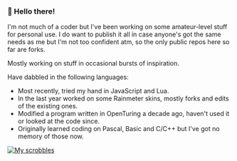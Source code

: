 ### 👋 Hello there!

I'm not much of a coder but I've been working on some amateur-level stuff for personal use. I do want to publish it all in case anyone's got the same needs as me but I'm not too confident atm, so the only public repos here so far are forks.

Mostly working on stuff in occasional bursts of inspiration.

Have dabbled in the following languages:
- Most recently, tried my hand in JavaScript and Lua.
- In the last year worked on some Rainmeter skins, mostly forks and edits of the existing ones.
- Modified a program written in OpenTuring a decade ago, haven't used it or looked at the code since.
- Originally learned coding on Pascal, Basic and C/C++ but I've got no memory of those now.

[![My scrobbles](https://lastfm-recently-played.vercel.app/api?user=undead_wanderer)](https://www.last.fm/user/undead_wanderer)

<!--
**undeadwanderer/undeadwanderer** is a ✨ _special_ ✨ repository because its `README.md` (this file) appears on your GitHub profile.

Here are some ideas to get you started:

- 🔭 I’m currently working on ...
- 🌱 I’m currently learning ...
- 👯 I’m looking to collaborate on ...
- 🤔 I’m looking for help with ...
- 💬 Ask me about ...
- 📫 How to reach me: ...
- 😄 Pronouns: ...
- ⚡ Fun fact: ...
-->
